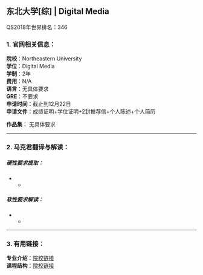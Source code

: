 ## 东北大学[综] | Digital Media


QS2018年世界排名：346


### 1. 官网相关信息：

**院校**：Northeastern University   
**学位**：Digital Media   
**学制**：2年  
**费用**：N/A  
**语言**：无具体要求  
**GRE**：不要求  
**申请时间**：截止到12月22日  
**申请文件**：成绩证明+学位证明+2封推荐信+个人陈述+个人简历

**作品集：**   无具体要求



---


### 2. 马克君翻译与解读：

##### 硬性要求提取：
- -


##### 软性要求解读：
- -


---


### 3. 有用链接：

**专业介绍**：[院校链接](https://www.northeastern.edu/graduate/program/master-of-professional-studies-in-digital-media-boston-201/)  
**课程结构**：[院校链接](https://www.northeastern.edu/graduate/program/master-of-professional-studies-in-digital-media-boston-201/#curriculum
)
